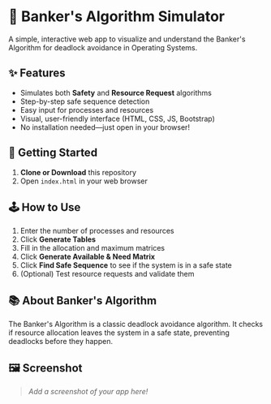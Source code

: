 # 🏦 Banker's Algorithm Simulator

A simple, interactive web app to visualize and understand the Banker's Algorithm for deadlock avoidance in Operating Systems.

## ✨ Features
- Simulates both **Safety** and **Resource Request** algorithms
- Step-by-step safe sequence detection
- Easy input for processes and resources
- Visual, user-friendly interface (HTML, CSS, JS, Bootstrap)
- No installation needed—just open in your browser!

## 🚀 Getting Started
1. **Clone or Download** this repository
2. Open `index.html` in your web browser

## 🕹️ How to Use
1. Enter the number of processes and resources
2. Click **Generate Tables**
3. Fill in the allocation and maximum matrices
4. Click **Generate Available & Need Matrix**
5. Click **Find Safe Sequence** to see if the system is in a safe state
6. (Optional) Test resource requests and validate them

## 📚 About Banker's Algorithm
The Banker's Algorithm is a classic deadlock avoidance algorithm. It checks if resource allocation leaves the system in a safe state, preventing deadlocks before they happen.

## 🖼️ Screenshot
> _Add a screenshot of your app here!_

